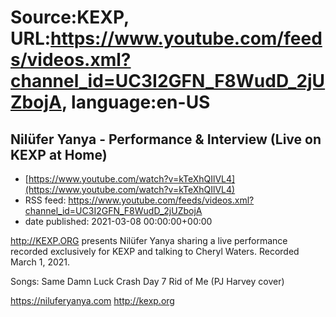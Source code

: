 # Source:KEXP, URL:https://www.youtube.com/feeds/videos.xml?channel_id=UC3I2GFN_F8WudD_2jUZbojA, language:en-US

## Nilüfer Yanya - Performance & Interview (Live on KEXP at Home)
 - [https://www.youtube.com/watch?v=kTeXhQIlVL4](https://www.youtube.com/watch?v=kTeXhQIlVL4)
 - RSS feed: https://www.youtube.com/feeds/videos.xml?channel_id=UC3I2GFN_F8WudD_2jUZbojA
 - date published: 2021-03-08 00:00:00+00:00

http://KEXP.ORG presents Nilüfer Yanya sharing a live performance recorded exclusively for KEXP and talking to Cheryl Waters. Recorded March 1, 2021.

Songs:
Same Damn Luck
Crash
Day 7
Rid of Me (PJ Harvey cover)

https://niluferyanya.com
http://kexp.org

